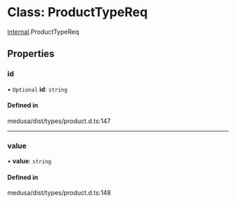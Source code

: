 # Class: ProductTypeReq

[internal](../modules/internal-18.md).ProductTypeReq

## Properties

### id

• `Optional` **id**: `string`

#### Defined in

medusa/dist/types/product.d.ts:147

___

### value

• **value**: `string`

#### Defined in

medusa/dist/types/product.d.ts:148
